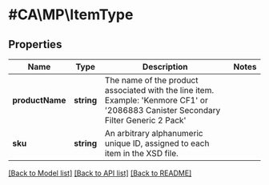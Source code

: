 # #CA\MP\ItemType

## Properties

Name | Type | Description | Notes
------------ | ------------- | ------------- | -------------
**productName** | **string** | The name of the product associated with the line item. Example: 'Kenmore CF1' or '2086883 Canister Secondary Filter Generic 2 Pack' |
**sku** | **string** | An arbitrary alphanumeric unique ID, assigned to each item in the XSD file. |


[[Back to Model list]](../) [[Back to API list]](../../Api/CA/MP) [[Back to README]](../../README.md)
